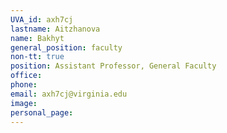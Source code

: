 ```yaml
---
UVA_id: axh7cj
lastname: Aitzhanova
name: Bakhyt
general_position: faculty
non-tt: true
position: Assistant Professor, General Faculty
office: 
phone: 
email: axh7cj@virginia.edu
image: 
personal_page: 
---
```

